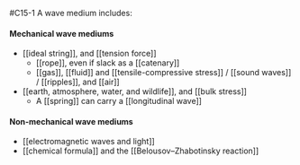 #C15-1 
A wave medium includes:

#### Mechanical wave mediums
- [[ideal string]], and [[tension force]]
	- [[rope]], even if slack as a [[catenary]]
	- [[gas]], [[fluid]] and [[tensile-compressive stress]] / [[sound waves]] / [[ripples]], and [[air]]
- [[earth, atmosphere, water, and wildlife]], and [[bulk stress]]
	- A [[spring]] can carry a [[longitudinal wave]]

#### Non-mechanical wave mediums
- [[electromagnetic waves and light]]
- [[chemical formula]] and the [[Belousov–Zhabotinsky reaction]]
